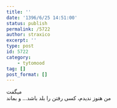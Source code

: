 ```yaml
---
title: ''
date: '1396/6/25 14:51:00'
status: publish
permalink: /5722
author: straxico
excerpt: ''
type: post
id: 5722
category:
    - tytomood
tag: []
post_format: []
---
```

میگفت  
من هنوز ندیدم، کسی رفتن را بلد باشد… و بماند